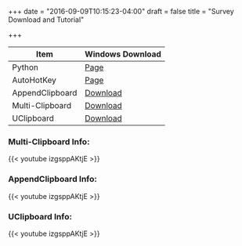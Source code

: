 +++
date = "2016-09-09T10:15:23-04:00"
draft = false
title = "Survey Download and Tutorial"

+++

Item | Windows Download
--- | ---
Python | [Page](https://www.python.org/downloads/)
AutoHotKey | [Page](https://autohotkey.com)
AppendClipboard | [Download](https://drive.google.com/uc?export=download&id=1ODNRTAAL22KP__Nv_UVMo6dzq64C4D50)
Multi-Clipboard | [Download](https://drive.google.com/uc?export=download&id=1V8QCa2SS7e8neOVUcLAnzFalKI28Lq7N)
UClipboard | [Download](https://drive.google.com/uc?export=download&id=1S79Pnb8B0upC94wbeRRyrjYCUtrAdQHw)

### Multi-Clipboard Info:
{{< youtube izgsppAKtjE >}}
</br>
### AppendClipboard Info:
{{< youtube izgsppAKtjE >}}
</br>
### UClipboard Info:
{{< youtube izgsppAKtjE >}}
